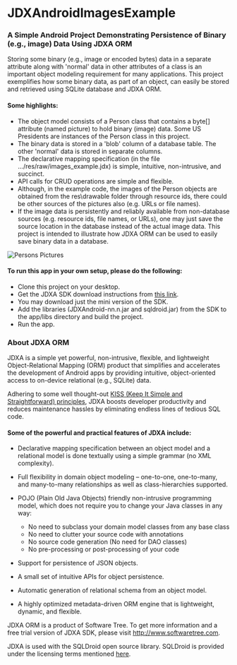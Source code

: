 ﻿# JDXAndroidImagesExample
### A Simple Android Project Demonstrating Persistence of Binary (e.g., image) Data Using JDXA ORM

Storing some binary (e.g., image or encoded bytes) data in a separate attribute along with 'normal' data in other attributes of a class is an important object modeling requirement for many applications. This project exemplifies how some binary data, as part of an object, can easily be stored and retrieved using SQLite database and JDXA ORM.

#### Some highlights:  
*	The object model consists of a Person class that contains a byte[] attribute (named picture) to hold binary (image) data. Some US Presidents are instances of the Person class in this project.
*	The binary data is stored in a 'blob' column of a database table. The other 'normal' data is stored in separate columns.
*	The declarative mapping specification (in the file .../res/raw/images_example.jdx) is simple, intuitive, non-intrusive, and succinct.  
*	API calls for CRUD operations are simple and flexible.
*	Although, in the example code, the images of the Person objects are obtained from the res\drawable folder through resource ids, there could be other sources of the pictures also (e.g. URLs or file names). 
*	If the image data is persistently and reliably available from non-database sources (e.g. resource ids, file names, or URLs), one may just save the source location in the database instead of the actual image data. This project is intended to illustrate how JDXA ORM can be used to easily save binary data in a database.

![Persons Pictures](https://softwaretree.com/v1/images/US_Presidents_Blended.jpg) 

#### To run this app in your own setup, please do the following:
*	Clone this project on your desktop.
*	Get the JDXA SDK download instructions from [this link](http://softwaretree.com/v1/products/jdxa/download-jdxa.php).
*	You may download just the mini version of the SDK.
*	Add the libraries (JDXAndroid-nn.n.jar and sqldroid.jar) from the SDK to the app/libs directory and build the project.
*	Run the app.  

### About JDXA ORM 
JDXA is a simple yet powerful, non-intrusive, flexible, and lightweight Object-Relational Mapping (ORM) product that simplifies and accelerates the development of Android apps by providing intuitive, object-oriented access to on-device relational (e.g., SQLite) data.  

Adhering to some well thought-out [KISS (Keep It Simple and Straightforward) principles](http://softwaretree.com/v1/KISSPrinciples.html), JDXA boosts developer productivity and reduces maintenance hassles by eliminating endless lines of tedious SQL code.  

#### Some of the powerful and practical features of JDXA include: 
*	Declarative mapping specification between an object model and a relational model is done textually using a simple grammar (no XML complexity). 
*	Full flexibility in domain object modeling – one-to-one, one-to-many, and many-to-many relationships as well as class-hierarchies supported.
*	POJO (Plain Old Java Objects) friendly non-intrusive programming model, which does not require you to change your Java classes in any way:   

    - No need to subclass your domain model classes from any base class
    - No need to clutter your source code with annotations
    - No source code generation (No need for DAO classes)
    - No pre-processing or post-processing of your code  

*	Support for persistence of JSON objects.
*	A small set of intuitive APIs for object persistence.
*	Automatic generation of relational schema from an object model. 
*	A highly optimized metadata-driven ORM engine that is lightweight, dynamic, and flexible.   

JDXA ORM is a product of Software Tree. To get more information and a free trial version of JDXA SDK, please visit http://www.softwaretree.com.  

JDXA is used with the SQLDroid open source library. SQLDroid is provided under the licensing terms mentioned [here](https://github.com/SQLDroid/SQLDroid/blob/master/LICENSE).



